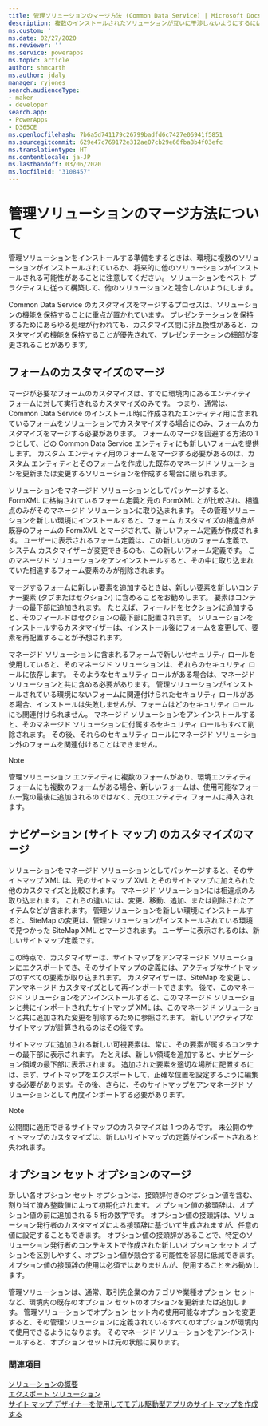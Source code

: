 ```yaml
---
title: 管理ソリューションのマージ方法 (Common Data Service) | Microsoft Docs
description: 複数のインストールされたソリューションが互いに干渉しないようにするには、ソリューションの構築中にベストプラクティスに従います。
ms.custom: ''
ms.date: 02/27/2020
ms.reviewer: ''
ms.service: powerapps
ms.topic: article
author: shmcarth
ms.author: jdaly
manager: ryjones
search.audienceType:
- maker
- developer
search.app:
- PowerApps
- D365CE
ms.openlocfilehash: 7b6a5d741179c26799badfd6c7427e06941f5851
ms.sourcegitcommit: 629e47c769172e312ae07cb29e66fba8b4f03efc
ms.translationtype: HT
ms.contentlocale: ja-JP
ms.lasthandoff: 03/06/2020
ms.locfileid: "3108457"
---
```

# <a name="understand-how-managed-solutions-are-merged"></a>管理ソリューションのマージ方法について

管理ソリューションをインストールする準備をするときは、環境に複数のソリューションがインストールされているか、将来的に他のソリューションがインストールされる可能性があることに注意してください。 ソリューションをベスト プラクティスに従って構築して、他のソリューションと競合しないようにします。  
  
Common Data Service のカスタマイズをマージするプロセスは、ソリューションの機能を保持することに重点が置かれています。 プレゼンテーションを保持するためにあらゆる処理が行われても、カスタマイズ間に非互換性があると、カスタマイズの機能を保持することが優先されて、プレゼンテーションの細部が変更されることがあります。  
  
<a name="BKMK_MergingFormCustomizations"></a>   

## <a name="merge-form-customizations"></a>フォームのカスタマイズのマージ  
 マージが必要なフォームのカスタマイズは、すでに環境内にあるエンティティ フォームに対して実行されるカスタマイズのみです。 つまり、通常は、Common Data Service のインストール時に作成されたエンティティ用に含まれているフォームをソリューションでカスタマイズする場合にのみ、フォームのカスタマイズをマージする必要があります。 フォームのマージを回避する方法の 1 つとして、どの Common Data Service エンティティにも新しいフォームを提供します。 カスタム エンティティ用のフォームをマージする必要があるのは、カスタム エンティティとそのフォームを作成した既存のマネージド ソリューションを更新または変更するソリューションを作成する場合に限られます。  
  
 ソリューションをマネージド ソリューションとしてパッケージすると、FormXML に格納されているフォーム定義と元の FormXML とが比較され、相違点のみがそのマネージド ソリューションに取り込まれます。 その管理ソリューションを新しい環境にインストールすると、フォーム カスタマイズの相違点が既存のフォームの FormXML とマージされて、新しいフォーム定義が作成されます。 ユーザーに表示されるフォーム定義は、この新しい方のフォーム定義で、システム カスタマイザーが変更できるのも、この新しいフォーム定義です。 このマネージド ソリューションをアンインストールすると、その中に取り込まれていた相違するフォーム要素のみが削除されます。  
  
 マージするフォームに新しい要素を追加するときは、新しい要素を新しいコンテナー要素 (タブまたはセクション) に含めることをお勧めします。 要素はコンテナーの最下部に追加されます。 たとえば、フィールドをセクションに追加すると、そのフィールドはセクションの最下部に配置されます。 ソリューションをインストールするカスタマイザーは、インストール後にフォームを変更して、要素を再配置することが予想されます。  
  
 マネージド ソリューションに含まれるフォームで新しいセキュリティ ロールを使用していると、そのマネージド ソリューションは、それらのセキュリティ ロールに依存します。 そのようなセキュリティ ロールがある場合は、マネージド ソリューションと共に含める必要があります。 管理ソリューションがインストールされている環境にないフォームに関連付けられたセキュリティ ロールがある場合、インストールは失敗しませんが、フォームはどのセキュリティ ロールにも関連付けられません。 マネージド ソリューションをアンインストールすると、そのマネージド ソリューションに付属するセキュリティ ロールもすべて削除されます。 その後、それらのセキュリティ ロールにマネージド ソリューション外のフォームを関連付けることはできません。  
  
> [!NOTE]
>  管理ソリューション エンティティに複数のフォームがあり、環境エンティティ フォームにも複数のフォームがある場合、新しいフォームは、使用可能なフォーム一覧の最後に追加されるのではなく、元のエンティティ フォームに挿入されます。  
  
<a name="BKMK_MergingNavigationCustomizations"></a>   
## <a name="merge-navigation-sitemap-customizations"></a>ナビゲーション (サイト マップ) のカスタマイズのマージ  
 ソリューションをマネージド ソリューションとしてパッケージすると、そのサイトマップ XML は、元のサイトマップ XML とそのサイトマップに加えられた他のカスタマイズと比較されます。 マネージド ソリューションには相違点のみ取り込まれます。 これらの違いには、変更、移動、追加、または削除されたアイテムなどが含まれます。 管理ソリューションを新しい環境にインストールすると、SiteMap の変更は、管理ソリューションがインストールされている環境で見つかった SiteMap XML とマージされます。 ユーザーに表示されるのは、新しいサイトマップ定義です。  
  
 この時点で、カスタマイザーは、サイトマップをアンマネージド ソリューションにエクスポートでき、そのサイトマップの定義には、アクティブなサイトマップのすべての要素が取り込まれます。 カスタマイザーは、SiteMap を変更し、アンマネージド カスタマイズとして再インポートできます。  後で、このマネージド ソリューションをアンインストールすると、このマネージド ソリューションと共にインポートされたサイトマップ XML は、このマネージド ソリューションと共に追加された変更を削除するために参照されます。 新しいアクティブなサイトマップが計算されるのはその後です。  
  
 サイトマップに追加される新しい可視要素は、常に、その要素が属するコンテナーの最下部に表示されます。 たとえば、新しい領域を追加すると、ナビゲーション領域の最下部に表示されます。 追加された要素を適切な場所に配置するには、まず、サイトマップをエクスポートして、正確な位置を設定するように編集する必要があります。その後、さらに、そのサイトマップをアンマネージド ソリューションとして再度インポートする必要があります。  
  
> [!NOTE]
>  公開間に適用できるサイトマップのカスタマイズは 1 つのみです。 未公開のサイトマップのカスタマイズは、新しいサイトマップの定義がインポートされると失われます。  
  
<a name="BKMK_MergingOptionSetOptions"></a>   
## <a name="merge-option-set-options"></a>オプション セット オプションのマージ  
 新しい各オプション セット オプションは、接頭辞付きのオプション値を含む、割り当て済み整数値によって初期化されます。 オプション値の接頭辞は、オプション値の前に追加される 5 桁の数字です。 オプション値の接頭辞は、ソリューション発行者のカスタマイズによる接頭辞に基づいて生成されますが、任意の値に設定することもできます。 オプション値の接頭辞があることで、特定のソリューション発行者のコンテキストで作成された新しいオプション セット オプションを区別しやすく、オプション値が競合する可能性を容易に低減できます。 オプション値の接頭辞の使用は必須ではありませんが、使用することをお勧めします。  
  
 管理ソリューションは、通常、取引先企業のカテゴリや業種オプション セットなど、環境内の既存のオプション セットのオプションを更新または追加します。 管理ソリューションでオプション セット内の使用可能なオプションを変更すると、その管理ソリューションに定義されているすべてのオプションが環境内で使用できるようになります。 そのマネージド ソリューションをアンインストールすると、オプション セットは元の状態に戻ります。  
  
### <a name="see-also"></a>関連項目  

[ソリューションの概要](solutions-overview.md)  <br />
[エクスポート ソリューション](export-solutions.md) <br />
[サイト マップ デザイナーを使用してモデル駆動型アプリのサイト マップを作成する](../model-driven-apps/create-site-map-app.md)